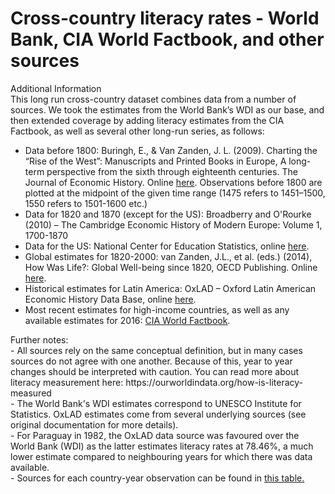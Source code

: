 # Cross-country literacy rates - World Bank, CIA World Factbook, and other sources

Additional Information
</br>
This long run cross-country dataset combines data from a number of sources. We took the estimates from the World Bank’s WDI as our base, and then extended coverage by adding literacy estimates from the CIA Factbook, as well as several other long-run series, as follows:
<ul>
<li>Data before 1800: Buringh, E., & Van Zanden, J. L. (2009). Charting the “Rise of the West”: Manuscripts and Printed Books in Europe, A long-term perspective from the sixth through eighteenth centuries. The Journal of Economic History. Online <a href="http://citeseerx.ist.psu.edu/viewdoc/download?doi=10.1.1.553.9220&rep=rep1&type=pdf">here</a>. Observations before 1800 are plotted at the midpoint of the given time range (1475 refers to 1451–1500, 1550 refers to 1501-1600 etc.)</li>
<li>Data for 1820 and 1870 (except for the US): Broadberry  and O'Rourke (2010) – The Cambridge Economic History of Modern Europe: Volume 1, 1700-1870 </li>
<li>Data for the US: National Center for Education Statistics, online <a href="nces.ed.gov/naal/lit_history.asp">here</a>. </li>
 <li>Global estimates for 1820-2000: van Zanden, J.L., et al. (eds.) (2014), How Was Life?: Global Well-being since 1820, OECD Publishing. Online <a href="http://www.oecd.org/statistics/how-was-life-9789264214262-en.htm">here</a>. </li>
<li>Historical estimates for Latin America: OxLAD – Oxford Latin American Economic History Data Base, online <a href="http://moxlad-staging.herokuapp.com/home/en">here</a>. </li>
<li>Most recent estimates for high-income countries, as well as any available estimates for 2016: <a href="https://www.cia.gov/library/publications/the-world-factbook/">CIA World Factbook</a>. </li>
</ul>
Further notes: 
</br>
- All sources rely on the same conceptual definition, but in many cases sources do not agree with one another. Because of this, year to year changes should be interpreted with caution. You can read more about literacy measurement here: https://ourworldindata.org/how-is-literacy-measured
</br>
- The World Bank's WDI estimates correspond to UNESCO Institute for Statistics. OxLAD estimates come from several underlying sources (see original documentation for more details).
</br>
- For Paraguay in 1982, the OxLAD data source was favoured over the World Bank (WDI) as the latter estimates literacy rates at 78.46%, a much lower estimate compared to neighbouring years for which there was data available.
</br>
- Sources for each country-year observation can be found in <a href="https://owid.cloud/wp-content/uploads/2018/06/cross-country-literacy-sources-final.csv" rel="noopener" target="_blank">this table.</a>  